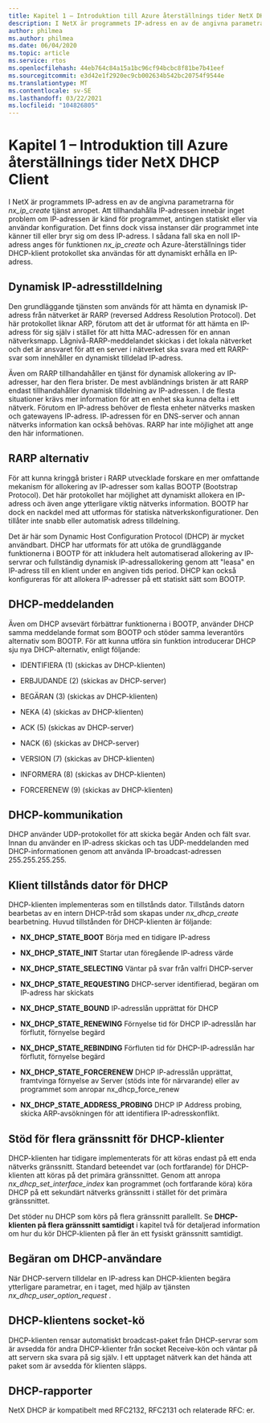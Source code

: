 ```yaml
---
title: Kapitel 1 – Introduktion till Azure återställnings tider NetX DHCP Client
description: I NetX är programmets IP-adress en av de angivna parametrarna för nx_ip_create tjänst anropet.
author: philmea
ms.author: philmea
ms.date: 06/04/2020
ms.topic: article
ms.service: rtos
ms.openlocfilehash: 44eb764c84a15a1bc96cf94bcbc8f81be7b41eef
ms.sourcegitcommit: e3d42e1f2920ec9cb002634b542bc20754f9544e
ms.translationtype: MT
ms.contentlocale: sv-SE
ms.lasthandoff: 03/22/2021
ms.locfileid: "104826805"
---
```

# <a name="chapter-1---introduction-to-azure-rtos-netx-dhcp-client"></a>Kapitel 1 – Introduktion till Azure återställnings tider NetX DHCP Client

I NetX är programmets IP-adress en av de angivna parametrarna för *nx_ip_create* tjänst anropet. Att tillhandahålla IP-adressen innebär inget problem om IP-adressen är känd för programmet, antingen statiskt eller via användar konfiguration. Det finns dock vissa instanser där programmet inte känner till eller bryr sig om dess IP-adress. I sådana fall ska en noll IP-adress anges för funktionen *nx_ip_create* och Azure-återställnings tider DHCP-klient protokollet ska användas för att dynamiskt erhålla en IP-adress.

## <a name="dynamic-ip-address-assignment"></a>Dynamisk IP-adresstilldelning

Den grundläggande tjänsten som används för att hämta en dynamisk IP-adress från nätverket är RARP (reversed Address Resolution Protocol). Det här protokollet liknar ARP, förutom att det är utformat för att hämta en IP-adress för sig själv i stället för att hitta MAC-adressen för en annan nätverksmapp. Lågnivå-RARP-meddelandet skickas i det lokala nätverket och det är ansvaret för att en server i nätverket ska svara med ett RARP-svar som innehåller en dynamiskt tilldelad IP-adress.

Även om RARP tillhandahåller en tjänst för dynamisk allokering av IP-adresser, har den flera brister. De mest avbländnings bristen är att RARP endast tillhandahåller dynamisk tilldelning av IP-adressen. I de flesta situationer krävs mer information för att en enhet ska kunna delta i ett nätverk. Förutom en IP-adress behöver de flesta enheter nätverks masken och gatewayens IP-adress. IP-adressen för en DNS-server och annan nätverks information kan också behövas. RARP har inte möjlighet att ange den här informationen.

## <a name="rarp-alternatives"></a>RARP alternativ

För att kunna kringgå brister i RARP utvecklade forskare en mer omfattande mekanism för allokering av IP-adresser som kallas BOOTP (Bootstrap Protocol). Det här protokollet har möjlighet att dynamiskt allokera en IP-adress och även ange ytterligare viktig nätverks information. BOOTP har dock en nackdel med att utformas för statiska nätverkskonfigurationer. Den tillåter inte snabb eller automatisk adress tilldelning.

Det är här som Dynamic Host Configuration Protocol (DHCP) är mycket användbart. DHCP har utformats för att utöka de grundläggande funktionerna i BOOTP för att inkludera helt automatiserad allokering av IP-servrar och fullständig dynamisk IP-adressallokering genom att "leasa" en IP-adress till en klient under en angiven tids period. DHCP kan också konfigureras för att allokera IP-adresser på ett statiskt sätt som BOOTP.

## <a name="dhcp-messages"></a>DHCP-meddelanden

Även om DHCP avsevärt förbättrar funktionerna i BOOTP, använder DHCP samma meddelande format som BOOTP och stöder samma leverantörs alternativ som BOOTP. För att kunna utföra sin funktion introducerar DHCP sju nya DHCP-alternativ, enligt följande:

- IDENTIFIERA (1) (skickas av DHCP-klienten)

- ERBJUDANDE (2) (skickas av DHCP-server)

- BEGÄRAN (3) (skickas av DHCP-klienten)

- NEKA (4) (skickas av DHCP-klienten)

- ACK (5) (skickas av DHCP-server)

- NACK (6) (skickas av DHCP-server)

- VERSION (7) (skickas av DHCP-klienten)

- INFORMERA (8) (skickas av DHCP-klienten)

- FORCERENEW (9) (skickas av DHCP-klienten)

## <a name="dhcp-communication"></a>DHCP-kommunikation

DHCP använder UDP-protokollet för att skicka begär Anden och fält svar. Innan du använder en IP-adress skickas och tas UDP-meddelanden med DHCP-informationen genom att använda IP-broadcast-adressen 255.255.255.255.

## <a name="dhcp-client-state-machine"></a>Klient tillstånds dator för DHCP

DHCP-klienten implementeras som en tillstånds dator. Tillstånds datorn bearbetas av en intern DHCP-tråd som skapas under *nx_dhcp_create* bearbetning. Huvud tillstånden för DHCP-klienten är följande:


- **NX_DHCP_STATE_BOOT** Börja med en tidigare IP-adress

- **NX_DHCP_STATE_INIT** Startar utan föregående IP-adress värde

- **NX_DHCP_STATE_SELECTING** Väntar på svar från valfri DHCP-server

- **NX_DHCP_STATE_REQUESTING** DHCP-server identifierad, begäran om IP-adress har skickats

- **NX_DHCP_STATE_BOUND** IP-adresslån upprättat för DHCP

- **NX_DHCP_STATE_RENEWING** Förnyelse tid för DHCP IP-adresslån har förflutit, förnyelse begärd

- **NX_DHCP_STATE_REBINDING** Förfluten tid för DHCP-IP-adresslån har förflutit, förnyelse begärd

- **NX_DHCP_STATE_FORCERENEW** DHCP IP-adresslån upprättat, framtvinga förnyelse av Server (stöds inte för närvarande) eller av programmet som anropar nx_dhcp_force_renew

- **NX_DHCP_STATE_ADDRESS_PROBING** DHCP IP Address probing, skicka ARP-avsökningen för att identifiera IP-adresskonflikt.

## <a name="dhcp-client-multiple-interface-support"></a>Stöd för flera gränssnitt för DHCP-klienter

DHCP-klienten har tidigare implementerats för att köras endast på ett enda nätverks gränssnitt. Standard beteendet var (och fortfarande) för DHCP-klienten att köras på det primära gränssnittet. Genom att anropa *nx_dhcp_set_interface_index* kan programmet (och fortfarande köra) köra DHCP på ett sekundärt nätverks gränssnitt i stället för det primära gränssnittet.

Det stöder nu DHCP som körs på flera gränssnitt parallellt. Se **DHCP-klienten på flera gränssnitt samtidigt** i kapitel två för detaljerad information om hur du kör DHCP-klienten på fler än ett fysiskt gränssnitt samtidigt.

## <a name="dhcp-user-request"></a>Begäran om DHCP-användare

När DHCP-servern tilldelar en IP-adress kan DHCP-klienten begära ytterligare parametrar, en i taget, med hjälp av tjänsten *nx_dhcp_user_option_request* .

## <a name="dhcp-client-socket-queue"></a>DHCP-klientens socket-kö 

DHCP-klienten rensar automatiskt broadcast-paket från DHCP-servrar som är avsedda för andra DHCP-klienter från socket Receive-kön och väntar på att servern ska svara på sig själv. I ett upptaget nätverk kan det hända att paket som är avsedda för klienten släpps.

## <a name="dhcp-rfcs"></a>DHCP-rapporter

NetX DHCP är kompatibelt med RFC2132, RFC2131 och relaterade RFC: er.

